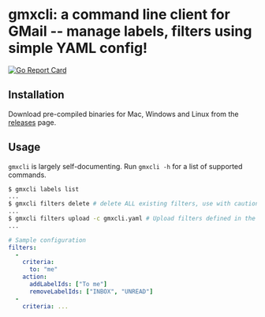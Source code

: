# gmxcli: a command line client for GMail -- manage labels, filters using simple YAML config!

[![Go Report Card](https://goreportcard.com/badge/github.com/diwakergupta/gmxcli)](https://goreportcard.com/report/github.com/diwakergupta/gmxcli)


## Installation

Download pre-compiled binaries for Mac, Windows and Linux from the [releases](https://github.com/diwakergupta/gmxcli/releases) page.

## Usage

`gmxcli` is largely self-documenting. Run `gmxcli -h` for a list of supported commands.

```bash
$ gmxcli labels list
...
$ gmxcli filters delete # delete ALL existing filters, use with caution!
...
$ gmxcli filters upload -c gmxcli.yaml # Upload filters defined in the config file
...
```

```yaml
# Sample configuration
filters:
  -
    criteria:
      to: "me"
    action:
      addLabelIds: ["To me"]
      removeLabelIds: ["INBOX", "UNREAD"]
  -
    criteria: ...
 ```
